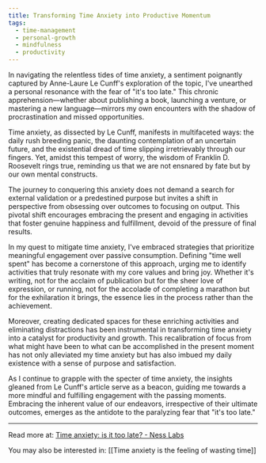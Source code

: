 ```yaml
---
title: Transforming Time Anxiety into Productive Momentum
tags:
  - time-management
  - personal-growth
  - mindfulness
  - productivity
---
```

In navigating the relentless tides of time anxiety, a sentiment poignantly captured by Anne-Laure Le Cunff's exploration of the topic, I've unearthed a personal resonance with the fear of "it's too late." This chronic apprehension—whether about publishing a book, launching a venture, or mastering a new language—mirrors my own encounters with the shadow of procrastination and missed opportunities.

Time anxiety, as dissected by Le Cunff, manifests in multifaceted ways: the daily rush breeding panic, the daunting contemplation of an uncertain future, and the existential dread of time slipping irretrievably through our fingers. Yet, amidst this tempest of worry, the wisdom of Franklin D. Roosevelt rings true, reminding us that we are not ensnared by fate but by our own mental constructs.

The journey to conquering this anxiety does not demand a search for external validation or a predestined purpose but invites a shift in perspective from obsessing over outcomes to focusing on output. This pivotal shift encourages embracing the present and engaging in activities that foster genuine happiness and fulfillment, devoid of the pressure of final results.

In my quest to mitigate time anxiety, I've embraced strategies that prioritize meaningful engagement over passive consumption. Defining "time well spent" has become a cornerstone of this approach, urging me to identify activities that truly resonate with my core values and bring joy. Whether it's writing, not for the acclaim of publication but for the sheer love of expression, or running, not for the accolade of completing a marathon but for the exhilaration it brings, the essence lies in the process rather than the achievement.

Moreover, creating dedicated spaces for these enriching activities and eliminating distractions has been instrumental in transforming time anxiety into a catalyst for productivity and growth. This recalibration of focus from what might have been to what can be accomplished in the present moment has not only alleviated my time anxiety but has also imbued my daily existence with a sense of purpose and satisfaction.

As I continue to grapple with the specter of time anxiety, the insights gleaned from Le Cunff's article serve as a beacon, guiding me towards a more mindful and fulfilling engagement with the passing moments. Embracing the inherent value of our endeavors, irrespective of their ultimate outcomes, emerges as the antidote to the paralyzing fear that "it's too late."

----

Read more at: [Time anxiety: is it too late? - Ness Labs](https://nesslabs.com/time-anxiety)

You may also be interested in: [[Time anxiety is the feeling of wasting time]]